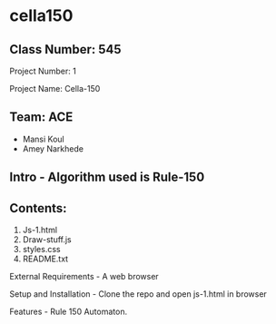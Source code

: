 # cella150

Class Number: 545
-----------------

Project Number: 1

Project Name: Cella-150

Team: ACE
---------

- Mansi Koul
- Amey Narkhede

Intro - Algorithm used is Rule-150
-----

Contents:
---------
  1. Js-1.html
  2. Draw-stuff.js
  3. styles.css
  4. README.txt

  
External Requirements - A web browser

Setup and Installation - Clone the repo and open js-1.html in browser

Features - Rule 150 Automaton.
